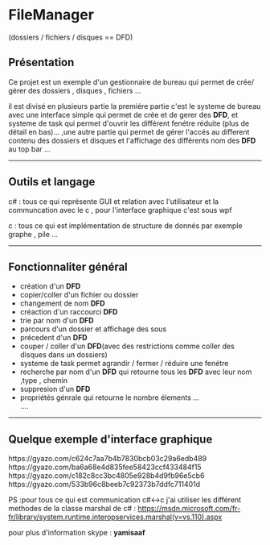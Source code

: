 
<h1>FileManager</h1>
(dossiers / fichiers / disques == DFD)
<h2>Présentation</h2>
<p>Ce projet est un exemple  d'un gestionnaire de bureau qui permet de crée/ gérer des dossiers , disques , fichiers ... </p>
<p>il est divisé en plusieurs partie la premiére partie c'est le systeme de bureau avec une interface simple qui permet de crée et de gerer des <strong>DFD</strong>,  et systeme de task qui permet d'ouvrir les différent fenétre réduite (plus de détail en bas)... ,une autre partie qui permet de gérer l'accés au different contenu des dossiers et disques et l'affichage des différents nom des <strong>DFD</strong></li> au top bar ... </p>
 <hr/>
<h2>Outils et langage</h2>
<p>c# : tous ce qui représente GUI et relation avec l'utilisateur et la communcation avec le c , pour l'interface graphique c'est sous wpf</p>

<p>c : tous ce qui est implémentation de structure de donnés par exemple graphe , pile ... </p>
 <hr/>
<h2>Fonctionnaliter général</h2>

<ul>
  <li>création d'un <strong>DFD</strong></li>
  <li>copier/coller d'un fichier ou dossier </li>
  <li>changement de nom <strong>DFD</strong></li>
  <li>créaction d'un raccourci <strong>DFD</strong></li>
  <li>trie par nom d'un <strong>DFD</strong></li>
  <li>parcours d'un dossier et affichage des sous</li>
  <li>précedent d'un <strong>DFD</strong></li>
  <li>couper / coller d'un <strong>DFD</strong>(avec des restrictions comme coller des disques dans un dossiers)</li>
  <li>systeme de task permet agrandir  / fermer / réduire une fenétre</li>
  <li>recherche par nom d'un <strong>DFD</strong> qui retourne tous les <strong>DFD</strong> avec leur nom ,type , chemin</li>
  <li>suppresion d'un <strong>DFD</strong></li> 
  <li>propriétés génrale qui retourne le nombre élements ... </li>
  ....
 </ul>
 <hr/>
 <h2>Quelque exemple d'interface graphique </h2>
https://gyazo.com/c624c7aa7b4b7830bcb03c29a6edb489 <br/>
https://gyazo.com/ba6a68e4d835fee58423ccf433484f15 <br/>
https://gyazo.com/c182c8cc3bc4805e928b4d9fb96e5cb6 <br/> 
 https://gyazo.com/533b96c8beeb7c92373b7ddfc711401d <br/>
 
PS :pour tous ce qui est communication c#<->c j'ai utiliser les différent methodes de la classe marshal de c# : https://msdn.microsoft.com/fr-fr/library/system.runtime.interopservices.marshal(v=vs.110).aspx <br/>
 
 pour plus d'information skype : <b>yamisaaf</b>
 
 
